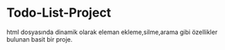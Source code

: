 # Todo-List-Project

html dosyasında dinamik olarak eleman ekleme,silme,arama gibi özellikler bulunan basit bir proje.
